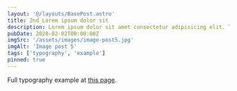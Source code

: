 ```yaml
---
layout: '@/layouts/BasePost.astro'
title: 2nd Lorem ipsum dolor sit
description: Lorem ipsum dolor sit amet consectetur adipisicing elit. Tenetur vero esse non molestias eos excepturi.
pubDate: 2020-02-02T00:00:00Z
imgSrc: '/assets/images/image-post5.jpg'
imgAlt: 'Image post 5'
tags: ['typography', 'example']
pinned: true
---
```


Full typography example at [this page](./sixth-post).
